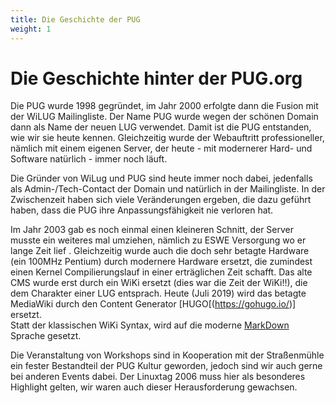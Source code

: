 ```yaml
---
title: Die Geschichte der PUG
weight: 1
---
```


# Die Geschichte hinter der PUG.org

Die PUG wurde 1998 gegründet, im Jahr 2000 erfolgte dann die Fusion mit der WiLUG Mailingliste. Der Name PUG wurde wegen der schönen Domain dann als Name der neuen LUG verwendet. Damit ist die PUG entstanden, wie wir sie heute kennen. Gleichzeitig wurde der Webauftritt professioneller, nämlich mit einem eigenen Server, der heute - mit modernerer Hard- und Software natürlich - immer noch läuft.

Die Gründer von WiLug und PUG sind heute immer noch dabei, jedenfalls als Admin-/Tech-Contact der Domain und natürlich in der Mailingliste. In der Zwischenzeit haben sich viele Veränderungen ergeben, die dazu geführt haben, dass die PUG ihre Anpassungsfähigkeit nie verloren hat.

Im Jahr 2003 gab es noch einmal einen kleineren Schnitt, der Server musste ein weiteres mal umziehen, nämlich zu ESWE Versorgung wo er lange Zeit lief . Gleichzeitig wurde auch die doch sehr betagte Hardware (ein 100MHz Pentium) durch modernere Hardware ersetzt, die zumindest einen Kernel Compilierungslauf in einer erträglichen Zeit schafft. Das alte CMS wurde erst durch ein WiKi ersetzt (dies war die Zeit der WiKi!!), die dem Charakter einer LUG entsprach.
Heute (Juli 2019) wird das betagte MediaWiki durch den Content Generator [HUGO[(https://gohugo.io/)] ersetzt.\
Statt der klassischen WiKi Syntax, wird auf die moderne [MarkDown](https://sourceforge.net/p/hugo-generator/wiki/markdown_syntax/) Sprache gesetzt.

Die Veranstaltung von Workshops sind in Kooperation mit der Straßenmühle ein fester Bestandteil der PUG Kultur geworden, jedoch sind wir auch gerne bei anderen Events dabei. Der Linuxtag 2006 muss hier als besonderes Highlight gelten, wir waren auch dieser Herausforderung gewachsen. 
